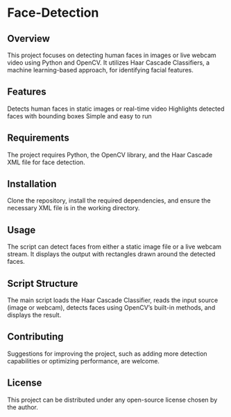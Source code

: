# Face-Detection

## Overview
This project focuses on detecting human faces in images or live webcam video using Python and OpenCV. 
It utilizes Haar Cascade Classifiers, a machine learning-based approach, for identifying facial features.

## Features
Detects human faces in static images or real-time video
Highlights detected faces with bounding boxes
Simple and easy to run

## Requirements
The project requires Python, the OpenCV library, and the Haar Cascade XML file for face detection.

## Installation
Clone the repository, install the required dependencies, and ensure the necessary XML file is in the working directory.

## Usage
The script can detect faces from either a static image file or a live webcam stream. It displays the output with rectangles drawn around the detected faces.

## Script Structure
The main script loads the Haar Cascade Classifier, reads the input source (image or webcam), detects faces using OpenCV’s built-in methods, and displays the result.

## Contributing
Suggestions for improving the project, such as adding more detection capabilities or optimizing performance, are welcome.

## License
This project can be distributed under any open-source license chosen by the author.
